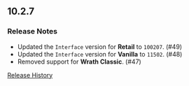 ## 10.2.7

### Release Notes

- Updated the `Interface` version for **Retail** to `100207`. (#49)
- Updated the `Interface` version for **Vanilla** to `11502`. (#48)
- Removed support for **Wrath Classic**. (#47)

[Release History](https://github.com/SFX-WoW/Masque_Gears/wiki/History)
